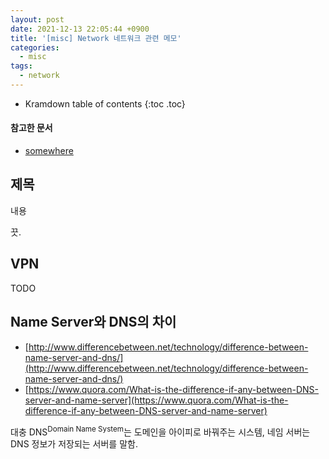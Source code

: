 ```yaml
---
layout: post
date: 2021-12-13 22:05:44 +0900
title: '[misc] Network 네트워크 관련 메모'
categories:
  - misc
tags:
  - network
---
```


* Kramdown table of contents
{:toc .toc}

#### 참고한 문서

- [somewhere](somewhere)

## 제목

내용

끗.

## VPN

TODO

## Name Server와 DNS의 차이

- [http://www.differencebetween.net/technology/difference-between-name-server-and-dns/](http://www.differencebetween.net/technology/difference-between-name-server-and-dns/)
- [https://www.quora.com/What-is-the-difference-if-any-between-DNS-server-and-name-server](https://www.quora.com/What-is-the-difference-if-any-between-DNS-server-and-name-server)

대충 DNS<sup>Domain Name System</sup>는 도메인을 아이피로 바꿔주는 시스템, 네임 서버는 DNS 정보가 저장되는 서버를 말함.
